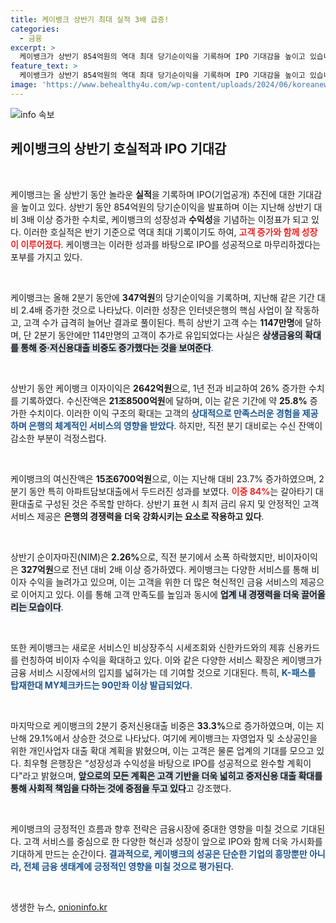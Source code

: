 ```yaml
---
title: 케이뱅크 상반기 최대 실적 3배 급증!
categories:
  - 금융
excerpt: >
  케이뱅크가 상반기 854억원의 역대 최대 당기순이익을 기록하며 IPO 기대감을 높이고 있습니다. 이익 성장과 고객 수 증가로 기업 가치를 인정받겠다는 계획! 클릭해서 더 알아보세요!
feature_text: >
  케이뱅크가 상반기 854억원의 역대 최대 당기순이익을 기록하며 IPO 기대감을 높이고 있습니다. 이익 성장과 고객 수 증가로 기업 가치를 인정받겠다는 계획! 클릭해서 더 알아보세요!
image: 'https://www.behealthy4u.com/wp-content/uploads/2024/06/koreanews.jpg'
---
```


<p><img src="https://www.behealthy4u.com/wp-content/uploads/2024/06/koreanews.jpg" alt="info 속보" /></p>

<h2 data-ke-size="size26">케이뱅크의 상반기 호실적과 IPO 기대감</h2>

<p data-ke-size="size16">&nbsp;</p>

<p>케이뱅크는 올 상반기 동안 놀라운 <b>실적</b>을 기록하며 IPO(기업공개) 추진에 대한 기대감을 높이고 있다. 상반기 동안 854억원의 당기순이익을 발표하며 이는 지난해 상반기 대비 3배 이상 증가한 수치로, 케이뱅크의 성장성과 <b>수익성</b>을 기념하는 이정표가 되고 있다. 이러한 호실적은 반기 기준으로 역대 최대 기록이기도 하여, <b><span style="color: #ee2323;">고객 증가와 함께 성장이 이루어졌다</span></b>. 케이뱅크는 이러한 성과를 바탕으로 IPO를 성공적으로 마무리하겠다는 포부를 가지고 있다. </p>

<p data-ke-size="size16">&nbsp;</p>

<p>케이뱅크는 올해 2분기 동안에 <b>347억원</b>의 당기순이익을 기록하며, 지난해 같은 기간 대비 2.4배 증가한 것으로 나타났다. 이러한 성장은 인터넷은행의 핵심 사업이 잘 작동하고, 고객 수가 급격히 늘어난 결과로 풀이된다. 특히 상반기 고객 수는 <b>1147만명</b>에 달하며, 단 2분기 동안에만 114만명의 고객이 추가로 유입되었다는 사실은 <b><span style="background-color: #21538527;">상생금융의 확대를 통해 중·저신용대출 비중도 증가했다는 것을 보여준다</span></b>. </p>

<p data-ke-size="size16">&nbsp;</p>

<p>상반기 동안 케이뱅크 이자이익은 <b>2642억원</b>으로, 1년 전과 비교하여 26% 증가한 수치를 기록하였다. 수신잔액은 <b>21조8500억원</b>에 달하며, 이는 같은 기간에 약 <b>25.8%</b> 증가한 수치이다. 이러한 이익 구조의 확대는 고객의 <b><span style="color: #1a5490;">상대적으로 만족스러운 경험을 제공하며 은행의 체계적인 서비스의 영향을 받았다</span></b>. 하지만, 직전 분기 대비로는 수신 잔액이 감소한 부분이 걱정스럽다.</p>

<p data-ke-size="size16">&nbsp;</p>

<p>케이뱅크의 여신잔액은 <b>15조6700억원</b>으로, 이는 지난해 대비 23.7% 증가하였으며, 2분기 동안 특히 아파트담보대출에서 두드러진 성과를 보였다. <b><span style="color: #ee2323;">이중 84%</b>는 갈아타기 대환대출로 구성된 것은 주목할 만하다. 상반기 표현 시 최저 금리 유지 및 안정적인 고객 서비스 제공은 <b>은행의 경쟁력을 더욱 강화시키는 요소로 작용하고 있다</b>.</p>

<p data-ke-size="size16">&nbsp;</p>

<p>상반기 순이자마진(NIM)은 <b>2.26%</b>으로, 직전 분기에서 소폭 하락했지만, 비이자이익은 <b>327억원</b>으로 전년 대비 2배 이상 증가하였다. 케이뱅크는 다양한 서비스를 통해 비이자 수익을 늘려가고 있으며, 이는 고객을 위한 더 많은 혁신적인 금융 서비스의 제공으로 이어지고 있다. 이를 통해 고객 만족도를 높임과 동시에 <b><span style="background-color: #21538527;">업계 내 경쟁력을 더욱 끌어올리는 모습이다</span></b>.</p>

<p data-ke-size="size16">&nbsp;</p>

<p>또한 케이뱅크는 새로운 서비스인 비상장주식 시세조회와 신한카드와의 제휴 신용카드를 런칭하여 비이자 수익을 확대하고 있다. 이와 같은 다양한 서비스 확장은 케이뱅크가 금융 서비스 시장에서의 입지를 넓혀가는 데 기여할 것으로 기대된다. 특히, <b><span style="color: #1a5490;">K-패스를 탑재한대 MY체크카드는 90만좌 이상 발급되었다</span></b>.</p>

<p data-ke-size="size16">&nbsp;</p>

<p>마지막으로 케이뱅크의 2분기 중저신용대출 비중은 <b>33.3%</b>으로 증가하였으며, 이는 지난해 29.1%에서 상승한 것으로 나타났다. 여기에 케이뱅크는 자영업자 및 소상공인을 위한 개인사업자 대출 확대 계획을 밝혔으며, 이는 고객은 물론 업계의 기대를 모으고 있다. 최우형 은행장은 “성장성과 수익성을 바탕으로 IPO를 성공적으로 완수할 계획이다"라고 밝혔으며, <b><span style="background-color: #21538527;">앞으로의 모든 계획은 고객 기반을 더욱 넓히고 중저신용 대출 확대를 통해 사회적 책임을 다하는 것에 중점을 두고 있다</span></b>고 강조했다. </p>

<p data-ke-size="size16">&nbsp;</p>

<p>케이뱅크의 긍정적인 흐름과 향후 전략은 금융시장에 중대한 영향을 미칠 것으로 기대된다. 고객 서비스를 중심으로 한 다양한 혁신과 성장이 앞으로 IPO와 함께 더욱 가시화를 기대하게 만드는 순간이다. <b><span style="color: #1a5490;">결과적으로, 케이뱅크의 성공은 단순한 기업의 흥망뿐만 아니라, 전체 금융 생태계에 긍정적인 영향을 미칠 것으로 평가된다</span></b>.</p>

<p data-ke-size="size16">&nbsp;</p>
생생한 뉴스, <a href="https://onioninfo.kr" rel="dofollow">onioninfo.kr</a>


